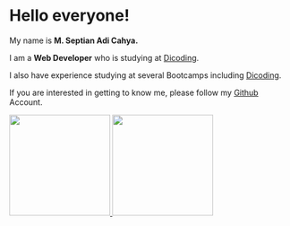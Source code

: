 # Hello everyone!

My name is **M. Septian Adi Cahya.** <br>

I am a **Web Developer** who is studying at [Dicoding](https://www.dicoding.com/).<br>

I also have experience studying at several Bootcamps including [Dicoding](https://www.dicoding.com).<br>

If you are interested in getting to know me, please follow my  [Github](github.com/Dxyy07) Account.

<p align="left">
<a href="https://github.com/Dxyy07">
  <img height="180em" src="https://github-readme-stats-eight-theta.vercel.app/api?username=penuliscode&show_icons=true&theme=algolia&include_all_commits=true&count_private=true"/>
  <img height="180em" src="https://github-readme-stats-eight-theta.vercel.app/api/top-langs/?username=penuliscode&layout=compact&theme=algolia"/>
</a>
</p>
